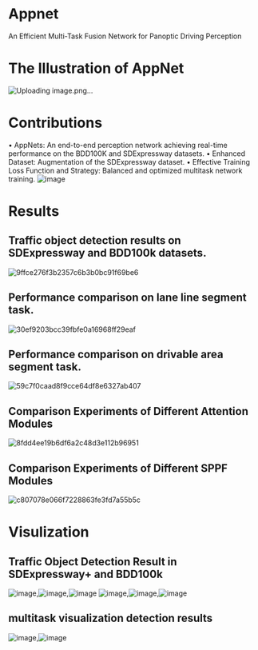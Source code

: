 # Appnet
An Efficient Multi-Task Fusion Network for Panoptic Driving Perception 

# The Illustration of AppNet
![Uploading image.png…]()


# Contributions
•	AppNets: An end-to-end perception network achieving real-time performance on the BDD100K and SDExpressway datasets.
•	Enhanced Dataset: Augmentation of the SDExpressway dataset.
•	Effective Training Loss Function and Strategy: Balanced and optimized multitask network training.
![image](https://github.com/user-attachments/assets/a717429f-fd0e-4174-819f-ea3a511cc8a9)

# Results
## Traffic object detection results on SDExpressway and BDD100k datasets.
![9ffce276f3b2357c6b3b0bc91f69be6](https://github.com/user-attachments/assets/fcf05011-2231-4101-918b-81846325efcd)
## Performance comparison on lane line segment task.
![30ef9203bcc39fbfe0a16968ff29eaf](https://github.com/user-attachments/assets/5a738182-210d-4fc4-8adc-65666d3b3605)
## Performance comparison on drivable area segment task.
![59c7f0caad8f9cce64df8e6327ab407](https://github.com/user-attachments/assets/7ed2163e-8d68-4da8-9b6a-c9daa4d4eeb2)
## Comparison Experiments of Different Attention Modules
![8fdd4ee19b6df6a2c48d3e112b96951](https://github.com/user-attachments/assets/977ee82f-4a9f-4a06-a78c-4dbbddee5627)
## Comparison Experiments of Different SPPF Modules
![c807078e066f7228863fe3fd7a55b5c](https://github.com/user-attachments/assets/bee18f7f-fe53-4df4-83c0-bf89e797d65c)



# Visulization
## Traffic Object Detection Result in SDExpressway+ and BDD100k
![image](https://github.com/user-attachments/assets/af7a959f-aab9-46e3-9470-07ba07222c7f),![image](https://github.com/user-attachments/assets/0b074917-3aaa-4c32-a842-a01cc3a21845),![image](https://github.com/user-attachments/assets/85faeae3-9927-48a5-9266-cb2d5957aa8f)
![image](https://github.com/user-attachments/assets/1d35089c-5252-4786-819c-3966e90f4de7),![image](https://github.com/user-attachments/assets/817fb59f-d91d-42e3-86e1-b336677163ee),![image](https://github.com/user-attachments/assets/49130b86-259c-40c2-bdaf-39b9349b441a)

##  multitask visualization detection results
![image](https://github.com/user-attachments/assets/dc27f2e5-8942-48e3-852e-706636701c3e),![image](https://github.com/user-attachments/assets/fc99878c-a41e-41c4-aaf1-a230eaef8148)








